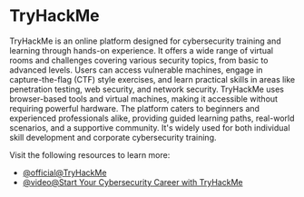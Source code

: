 # TryHackMe

TryHackMe is an online platform designed for cybersecurity training and learning through hands-on experience. It offers a wide range of virtual rooms and challenges covering various security topics, from basic to advanced levels. Users can access vulnerable machines, engage in capture-the-flag (CTF) style exercises, and learn practical skills in areas like penetration testing, web security, and network security. TryHackMe uses browser-based tools and virtual machines, making it accessible without requiring powerful hardware. The platform caters to beginners and experienced professionals alike, providing guided learning paths, real-world scenarios, and a supportive community. It's widely used for both individual skill development and corporate cybersecurity training.

Visit the following resources to learn more:

- [@official@TryHackMe](https://tryhackme.com/)
- [@video@Start Your Cybersecurity Career with TryHackMe](https://www.youtube.com/watch?v=HPF8y_gDP7w)